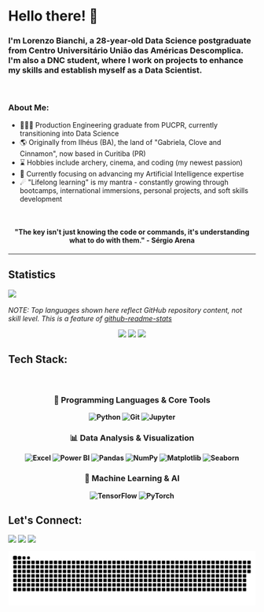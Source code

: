 # Hello there! 👋 

### I'm Lorenzo Bianchi, a 28-year-old Data Science postgraduate from Centro Universitário União das Américas Descomplica. I'm also a DNC student, where I work on projects to enhance my skills and establish myself as a Data Scientist.

<br/>

### About Me:

* 👩🏻‍🎓 Production Engineering graduate from PUCPR, currently transitioning into Data Science
* 🌎 Originally from Ilhéus (BA), the land of "Gabriela, Clove and Cinnamon", now based in Curitiba (PR)
* ⌛ Hobbies include archery, cinema, and coding (my newest passion)
* 🚀 Currently focusing on advancing my Artificial Intelligence expertise
* ☄ "Lifelong learning" is my mantra - constantly growing through bootcamps, international immersions, personal projects, and soft skills development

<br/>

<h4 align="center">"The key isn't just knowing the code or commands, it's understanding what to do with them." - Sérgio Arena </h4>

--------------------------------------------------------------

## Statistics
![](https://komarev.com/ghpvc/?username=Laurentius96&color=blue&style=flat&label=Profile+Views)

_NOTE: Top languages shown here reflect GitHub repository content, not skill level. This is a feature of [github-readme-stats](https://github.com/anuraghazra/github-readme-stats)_

<div align="center">
  
  <!-- GitHub Stats Card -->
  <img height="180em" src="https://github-readme-stats.vercel.app/api?username=Laurentius96&show_icons=true&count_private=true&hide_border=true&include_all_commits=true&theme=yeblu&cache_seconds=7200"/>
  
  <!-- Most Used Languages Card -->
  <img height="180em" src="https://github-readme-stats.vercel.app/api/top-langs/?username=Laurentius96&layout=compact&langs_count=8&hide_border=true&theme=yeblu&cache_seconds=7200"/>
  
  <!-- GitHub Streak Stats -->
  <img height="180em" src="https://github-readme-streak-stats.herokuapp.com/?user=Laurentius96&hide_border=true&theme=yeblu"/>
</div>

## Tech Stack:

<h4 align="center"> 
<div style="display: inline_block"><br>

### 🔹 Programming Languages & Core Tools
![Python](https://img.shields.io/badge/Python-3776AB?style=for-the-badge&logo=python&logoColor=white)
![Git](https://img.shields.io/badge/Git-F05032?style=for-the-badge&logo=git&logoColor=white)
![Jupyter](https://img.shields.io/badge/Jupyter-F37626?style=for-the-badge&logo=jupyter&logoColor=white)

### 📊 Data Analysis & Visualization
![Excel](https://img.shields.io/badge/Excel-217346?style=for-the-badge&logo=microsoft-excel&logoColor=white)
![Power BI](https://img.shields.io/badge/Power_BI-F2C811?style=for-the-badge&logo=powerbi&logoColor=black)
![Pandas](https://img.shields.io/badge/Pandas-150458?style=for-the-badge&logo=pandas&logoColor=white)
![NumPy](https://img.shields.io/badge/NumPy-013243?style=for-the-badge&logo=numpy&logoColor=white)
![Matplotlib](https://img.shields.io/badge/Matplotlib-11557c?style=for-the-badge&logo=python&logoColor=white)
![Seaborn](https://img.shields.io/badge/Seaborn-3776AB?style=for-the-badge&logo=python&logoColor=white)

### 🤖 Machine Learning & AI
![TensorFlow](https://img.shields.io/badge/TensorFlow-FF6F00?style=for-the-badge&logo=tensorflow&logoColor=white)
![PyTorch](https://img.shields.io/badge/PyTorch-EE4C2C?style=for-the-badge&logo=pytorch&logoColor=white)

</div>
</h4>


## Let's Connect:
<div> 
  <a href="https://www.instagram.com/cb.lorenzo/" target="_blank"><img src="https://img.shields.io/badge/-Instagram-%23E4405F?style=for-the-badge&logo=instagram&logoColor=white" target="_blank"></a>
  <a href = "mailto:bianchi92@hotmail.com"><img src="https://img.shields.io/badge/Microsoft_Outlook-0078D4?style=for-the-badge&logo=microsoft-outlook&logoColor=white"></a>
  <a href="https://www.linkedin.com/in/cb-lorenzo/" target="_blank"><img src="https://img.shields.io/badge/-LinkedIn-%230077B5?style=for-the-badge&logo=linkedin&logoColor=white" target="_blank"></a> 

<div align="left">
  <!-- Seus outros cards e estatísticas aqui -->

  ![Snake animation](https://github.com/Laurentius96/Laurentius96/blob/output/github-contribution-grid-snake.svg)
</div>


  
<!-- 
 ![Snake animation](https://github.com/Laurentius96/Laurentius96/blob/output/github-contribution-grid-snake.svg)
</div>

-->

<!--
**Laurentius96/Laurentius96** is a ✨ _special_ ✨ repository because its `README.md` (this file) appears on your GitHub profile.

Here are some ideas to get you started:

- 🔭 I’m currently working on ...
- 🌱 I’m currently learning ...
- 👯 I’m looking to collaborate on ...
- 🤔 I’m looking for help with ...
- 💬 Ask me about ...
- 📫 How to reach me: ...
- 😄 Pronouns: ...
- ⚡ Fun fact: ... 
        
<div>
  <a href="https://github.com/rafaballerini">
  <img height="180em" src="https://github-readme-stats.vercel.app/api?username=Laurentius96&show_icons=true&count_private=true&hide_border=true&include_all_commits=true&theme=yeblu"/>
  <img height="180em" src="https://github-readme-stats.vercel.app/api/top-langs?username=brunoemferreira&layout=compact&langs_count=20&hide_border=true&theme=yeblu"/>
  <img height="180em" src="https://github-readme-streak-stats.herokuapp.com/?user=Laurentius96&hide_border=true&theme=yeblu"/>
</div>        
        
-->
